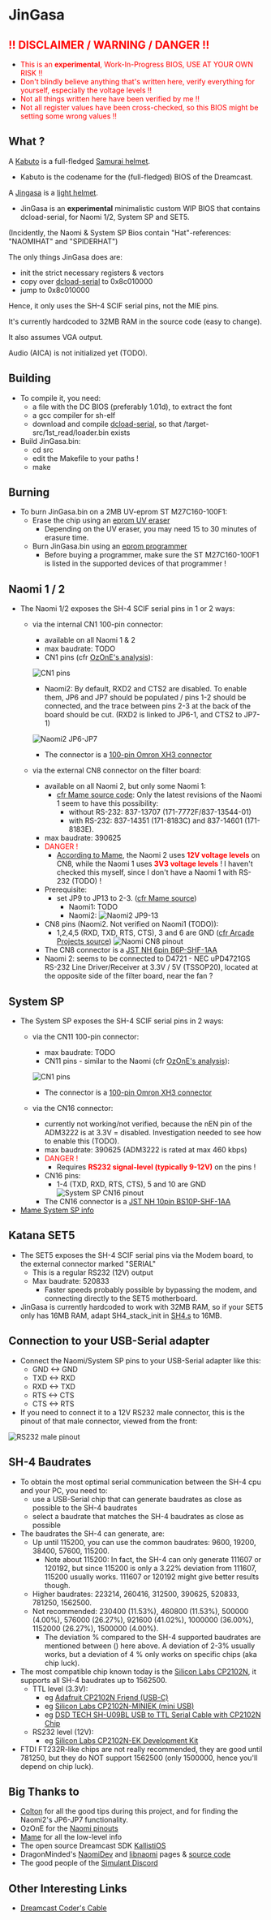 # JinGasa

## <font color="red">!! DISCLAIMER / WARNING / DANGER !!</font>
* <font color="red">This is an **experimental**, Work-In-Progress BIOS, USE AT YOUR OWN RISK !!</font>
* <font color="red">Don't blindly believe anything that's written here, verify everything for yourself, especially the voltage levels !!</font>
* <font color="red">Not all things written here have been verified by me !!</font>
* <font color="red">Not all register values have been cross-checked, so this BIOS might be setting some wrong values !!</font>

## What ?
A [Kabuto](https://www.google.com/search?q=%E5%85%9C+%E4%BE%8D&tbm=isch) is a full-fledged [Samurai helmet](https://en.wikipedia.org/wiki/Kabuto).
* Kabuto is the codename for the (full-fledged) BIOS of the Dreamcast.

A [Jingasa](https://www.google.com/search?q=%E9%99%A3%E7%AC%A0&tbm=isch) is a [light helmet](https://en.wikipedia.org/wiki/Kasa_(hat)).
* JinGasa is an **experimental** minimalistic custom WIP BIOS that contains dcload-serial, for Naomi 1/2, System SP and SET5.

(Incidently, the Naomi & System SP Bios contain "Hat"-references: "NAOMIHAT" and "SPIDERHAT")

The only things JinGasa does are:
* init the strict necessary registers & vectors
* copy over [dcload-serial](https://github.com/KallistiOS/dcload-serial) to 0x8c010000
* jump to 0x8c010000

Hence, it only uses the SH-4 SCIF serial pins, not the MIE pins.

It's currently hardcoded to 32MB RAM in the source code (easy to change).

It also assumes VGA output.

Audio (AICA) is not initialized yet (TODO).

## Building
* To compile it, you need:
  * a file with the DC BIOS (preferably 1.01d), to extract the font 
  * a gcc compiler for sh-elf
  * download and compile [dcload-serial](https://github.com/KallistiOS/dcload-serial), so that /target-src/1st_read/loader.bin exists
* Build JinGasa.bin:
  * cd src
  * edit the Makefile to your paths !
  * make

## Burning
* To burn JinGasa.bin on a 2MB UV-eprom ST M27C160-100F1:
  * Erase the chip using an [eprom UV eraser](https://www.ebay.com/sch/i.html?_nkw=eprom+uv+eraser)
    * Depending on the UV eraser, you may need 15 to 30 minutes of erasure time.
  * Burn JinGasa.bin using an [eprom programmer](https://www.ebay.com/sch/i.html?_nkw=eprom+programmer)
    * Before buying a programmer, make sure the ST M27C160-100F1 is listed in the supported devices of that programmer !

## Naomi 1 / 2
* The Naomi 1/2 exposes the SH-4 SCIF serial pins in 1 or 2 ways:
  * via the internal CN1 100-pin connector:
    * available on all Naomi 1 & 2
    * max baudrate: TODO
    * CN1 pins (cfr [OzOnE's analysis](https://www.arcade-projects.com/threads/converting-gdrom-naomi-games-to-cart.1691/post-183676)):
    
    ![CN1 pins](doc/cn1_pins.png)
    * Naomi2: By default, RXD2 and CTS2 are disabled. To enable them,  JP6 and JP7 should be populated / pins 1-2 should be connected, and the trace between pins 2-3 at the back of the board should be cut. (RXD2 is linked to JP6-1, and CTS2 to JP7-1)

    ![Naomi2 JP6-JP7](doc/naomi2_jp67.png)
    * The connector is a [100-pin Omron XH3 connector](https://www.digikey.com/en/products/filter/arrays-edge-type-mezzanine-board-to-board/308?s=N4IgjCBcoBw1oDGUBmBDANgZwKYBoQB7KAbRADYB2AJkoBYQBdAgBwBcoQBlNgJwEsAdgHMQAXzEFqpIgFtehQQAIAHgAsAzEzFA)
  * via the external CN8 connector on the filter board:
    * available on all Naomi 2, but only some Naomi 1:
      * [cfr Mame source code](https://github.com/mamedev/mame/blob/087233e15b48c664427c44792f9b97c07892f2eb/src/mame/sega/naomi.cpp#L86C9-L86C9): Only the latest revisions of the Naomi 1 seem to have this possibility:
        * without RS-232: 837-13707 (171-7772F/837-13544-01)
        * with RS-232: 837-14351 (171-8183C) and 837-14601 (171-8183E).
    * max baudrate: 390625
    * <font color="red">DANGER !</font>
      * [According to Mame](https://github.com/mamedev/mame/blob/087233e15b48c664427c44792f9b97c07892f2eb/src/mame/sega/naomi.cpp#L90), the Naomi 2 uses <font color="red">**12V voltage levels**</font> on CN8, while the Naomi 1 uses <font color="red">**3V3 voltage levels**</font> ! I haven't checked this myself, since I don't have a Naomi 1 with RS-232 (TODO) !
    * Prerequisite:
      * set JP9 to JP13 to 2-3. ([cfr Mame source](https://github.com/mamedev/mame/blob/master/src/mame/sega/naomi.cpp))
        * Naomi1: TODO
        * Naomi2: ![Naomi2 JP9-13](doc/naomi_jp.png)
    * CN8 pins (Naomi2. Not verified on Naomi1 (TODO)):
      * 1,2,4,5 (RXD, TXD, RTS, CTS), 3 and 6 are GND ([cfr Arcade Projects source](https://www.arcade-projects.com/threads/naomi-2-chihiro-triforce-card-reader-emulator-initial-d3-wmmt-mario-kart-f-zero-ax.814/post-13129))
      ![Naomi CN8 pinout](doc/naomi_cn8.png)
    * The CN8 connector is a [JST NH 6pin B6P-SHF-1AA](https://www.digikey.com/en/products/detail/jst-sales-america-inc/B6P-SHF-1AA/1885773?s=N4IgTCBcDaIEIDYAKBaAygCQGIoIwEF8QBdAXyA)
    * Naomi 2: seems to be connected to D4721 - NEC uPD4721GS RS-232 Line Driver/Receiver at 3.3V / 5V (TSSOP20), located at the opposite side of the filter board, near the fan ?


## System SP
* The System SP exposes the SH-4 SCIF serial pins in 2 ways:
  * via the CN11 100-pin connector:
    * max baudrate: TODO
    * CN11 pins - similar to the Naomi (cfr [OzOnE's analysis](https://www.arcade-projects.com/threads/converting-gdrom-naomi-games-to-cart.1691/post-183676)):

    ![CN1 pins](doc/cn1_pins.png)
    * The connector is a [100-pin Omron XH3 connector](https://www.digikey.com/en/products/filter/arrays-edge-type-mezzanine-board-to-board/308?s=N4IgjCBcoBw1oDGUBmBDANgZwKYBoQB7KAbRADYB2AJkoBYQBdAgBwBcoQBlNgJwEsAdgHMQAXzEFqpIgFtehQQAIAHgAsAzEzFA)
  * via the CN16 connector:
    * currently not working/not verified, because the nEN pin of the ADM3222 is at 3.3V = disabled. Investigation needed to see how to enable this (TODO).
    * max baudrate: 390625 (ADM3222 is rated at max 460 kbps)
    * <font color="red">DANGER !</font>
      * Requires <font color="red">**RS232 signal-level (typically 9-12V)**</font> on the pins !
    * CN16 pins:
      * 1-4 (TXD, RXD, RTS, CTS), 5 and 10 are GND
      ![System SP CN16 pinout](doc/systemsp_cn16.png)
    * The CN16 connector is a [JST NH 10pin BS10P-SHF-1AA](https://www.digikey.com/en/products/detail/jst-sales-america-inc/BS10P-SHF-1AA-LF-SN/9954068?s=N4IgTCBcDaIEIGUCMAGACgWgQCQGIaQEFCQBdAXyA)
* [Mame System SP info](https://github.com/mamedev/mame/blob/master/src/mame/sega/segasp.cpp)
## Katana SET5
* The SET5 exposes the SH-4 SCIF serial pins via the Modem board, to the external connector marked "SERIAL"
  * This is a regular RS232 (12V) output
  * Max baudrate: 520833
    * Faster speeds probably possible by bypassing the modem, and connecting directly to the SET5 motherboard.
* JinGasa is currently hardcoded to work with 32MB RAM, so if your SET5 only has 16MB RAM, adapt SH4_stack_init in [SH4.s](src/SH4.s) to 16MB.

## Connection to your USB-Serial adapter
* Connect the Naomi/System SP pins to your USB-Serial adapter like this:
  * GND <-> GND
  * TXD <-> RXD
  * RXD <-> TXD
  * RTS <-> CTS
  * CTS <-> RTS
* If you need to connect it to a 12V RS232 male connector, this is the pinout of that male connector, viewed from the front:

![RS232 male pinout](doc/rs232_male.png)


## SH-4 Baudrates
* To obtain the most optimal serial communication between the SH-4 cpu and your PC, you need to:
  * use a USB-Serial chip that can generate baudrates as close as possible to the SH-4 baudrates
  * select a baudrate that matches the SH-4 baudrates as close as possible
* The baudrates the SH-4 can generate, are:
  * Up until 115200, you can use the common baudrates: 9600, 19200, 38400, 57600, 115200.
    * Note about 115200: In fact, the SH-4 can only generate 111607 or 120192, but since 115200 is only a 3.22% deviation from 111607, 115200 usually works. 111607 or 120192 might give better results though.
  * Higher baudrates: 223214, 260416, 312500, 390625, 520833, 781250, 1562500.
  * Not recommended: 
230400 (11.53%), 460800 (11.53%), 500000 (4.00%), 576000 (26.27%), 921600 (41.02%), 1000000 (36.00%), 1152000 (26.27%), 1500000 (4.00%).
      * The deviation % compared to the SH-4 supported baudrates are mentioned between () here above. A deviation of 2-3% usually works, but a deviation of 4 % only works on specific chips (aka chip luck).
* The most compatible chip known today is the [Silicon Labs CP2102N](https://www.silabs.com/interface/usb-bridges/usbxpress), it supports all SH-4 baudrates up to 1562500.
  * TTL level (3.3V):
    * eg [Adafruit CP2102N Friend (USB-C)](https://www.adafruit.com/product/5335)
    * eg [Silicon Labs CP2102N-MINIEK (mini USB)](https://www.silabs.com/development-tools/interface/cp2102n-mini-development-kit?tab=overview)
    * eg [DSD TECH SH-U09BL USB to TTL Serial Cable with CP2102N Chip](https://www.amazon.co.uk/DSD-TECH-SH-U09BL-Serial-CP2102N/dp/B08JLRP6YV)
  * RS232 level (12V):
    * eg [Silicon Labs CP2102N-EK Development Kit](https://www.silabs.com/development-tools/interface/cp2102n-development-kit?tab=overview)
* FTDI FT232R-like chips are not really recommended, they are good until 781250, but they do NOT support 1562500 (only 1500000, hence you'll depend on chip luck).


## Big Thanks to
* [Colton](https://github.com/cepawiel) for all the good tips during this project, and for finding the Naomi2's JP6-JP7 functionality.
* OzOnE for the [Naomi pinouts](https://www.arcade-projects.com/threads/converting-gdrom-naomi-games-to-cart.1691/post-183676)
* [Mame](https://www.mamedev.org/index.php) for all the low-level info
* The open source Dreamcast SDK [KallistiOS](https://github.com/KallistiOS)
* DragonMinded's [NaomiDev](https://dragonminded.com/naomidev/) and [libnaomi](https://dragonminded.com/naomidev/libnaomi/) pages & [source code](https://github.com/DragonMinded/libnaomi)
* The good people of the [Simulant Discord](https://discord.gg/TRx94EV)

## Other Interesting Links
* [Dreamcast Coder's Cable](https://dreamcast.wiki/Coder%27s_cable)
